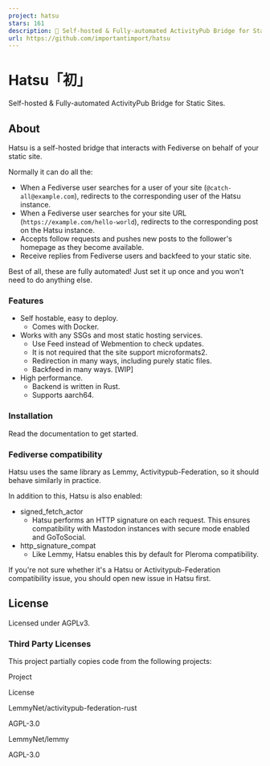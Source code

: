 ```yaml
---
project: hatsu
stars: 161
description: 🩵 Self-hosted & Fully-automated ActivityPub Bridge for Static Sites.
url: https://github.com/importantimport/hatsu
---
```


Hatsu「初」
========

Self-hosted & Fully-automated ActivityPub Bridge for Static Sites.

About
-----

Hatsu is a self-hosted bridge that interacts with Fediverse on behalf of your static site.

Normally it can do all the:

-   When a Fediverse user searches for a user of your site (`@catch-all@example.com`), redirects to the corresponding user of the Hatsu instance.
-   When a Fediverse user searches for your site URL (`https://example.com/hello-world`), redirects to the corresponding post on the Hatsu instance.
-   Accepts follow requests and pushes new posts to the follower's homepage as they become available.
-   Receive replies from Fediverse users and backfeed to your static site.

Best of all, these are fully automated! Just set it up once and you won't need to do anything else.

### Features

-   Self hostable, easy to deploy.
    -   Comes with Docker.
-   Works with any SSGs and most static hosting services.
    -   Use Feed instead of Webmention to check updates.
    -   It is not required that the site support microformats2.
    -   Redirection in many ways, including purely static files.
    -   Backfeed in many ways. \[WIP\]
-   High performance.
    -   Backend is written in Rust.
    -   Supports aarch64.

### Installation

Read the documentation to get started.

### Fediverse compatibility

Hatsu uses the same library as Lemmy, Activitypub-Federation, so it should behave similarly in practice.

In addition to this, Hatsu is also enabled:

-   signed\_fetch\_actor
    -   Hatsu performs an HTTP signature on each request. This ensures compatibility with Mastodon instances with secure mode enabled and GoToSocial.
-   http\_signature\_compat
    -   Like Lemmy, Hatsu enables this by default for Pleroma compatibility.

If you're not sure whether it's a Hatsu or Activitypub-Federation compatibility issue, you should open new issue in Hatsu first.

License
-------

Licensed under AGPLv3.

### Third Party Licenses

This project partially copies code from the following projects:

Project

License

LemmyNet/activitypub-federation-rust

AGPL-3.0

LemmyNet/lemmy

AGPL-3.0
